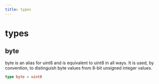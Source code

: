 ```yaml
---
title: types
---
```


# types

## byte

byte is an alias for uint8 and is equivalent to uint8 in all ways. It is used, by convention, to distinguish byte values from 8-bit unsigned integer values.

```go
type byte = uint8
```

